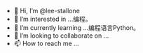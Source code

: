 - 👋 Hi, I’m @lee-stallone
- 👀 I’m interested in ...编程。
- 🌱 I’m currently learning ...编程语言Python。
- 💞️ I’m looking to collaborate on ...
- 📫 How to reach me ...

<!---
lee-stallone/lee-stallone is a ✨ special ✨ repository because its `README.md` (this file) appears on your GitHub profile.
You can click the Preview link to take a look at your changes.
--->
